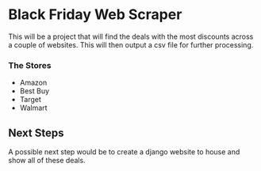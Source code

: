 # Black Friday Web Scraper

This will be a project that will find the deals with the most discounts across a couple of websites. This will then output a csv file for further processing. 

### The Stores

- Amazon
- Best Buy
- Target
- Walmart



## Next Steps

A possible next step would be to create a django website to house and show all of these deals. 